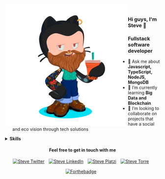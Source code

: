 <img align="left" src="https://github.com/stevecode21/stevecode21/blob/master/octocat_steve_nonbackground.png" alt="Steve" height=400px/>⠀⠀

### Hi guys, I'm Steve 👋

<h3>Fullstack software developer</h3>

<ul>
  <li>💬 Ask me about <b>Javascript, TypeScript, NodeJS, MongoDB</b></li>
  <li>🌱 I’m currently learning <b>Big Data and Blockchain</b></li>
  <li>👯 I’m looking to collaborate on projects that have a social and eco vision through tech solutions</li>
</ul>


<details>
<summary><b>Skills</b></summary>
  <h2 align='center'>Programming Languages</h2>
      <p align="center">
        <img src="https://cdn.icon-icons.com/icons2/2108/PNG/512/javascript_icon_130900.png" alt="JavaScript" width="40" height="40"/>⠀
        <img src="https://cdn.icon-icons.com/icons2/2415/PNG/512/typescript_original_logo_icon_146317.png" alt="TypeScript" width="40" height="40"/>⠀
        <img src="https://cdn.icon-icons.com/icons2/195/PNG/256/Java_23404.png" alt="Java" width="40" height="40"/>⠀
      </p>
  ⠀
  ⠀
  ⠀
  <h2 align='center'>Backend skills</h2>
    <p align="center">
      <img src="https://cdn.icon-icons.com/icons2/2415/PNG/512/nodejs_plain_logo_icon_146409.png" alt="NodeJS" width="40" height="40"/>⠀
      <img src="https://cdn.icon-icons.com/icons2/2107/PNG/512/file_type_nestjs_icon_130355.png" alt="NestJS" width="40" height="40"/>⠀
      <img src="https://i0.wp.com/www.artit-k.com/wp-content/uploads/2017/07/Cover-Express.js.png?resize=650%2C300" alt="ExpressJS" width="80" height="40"/>⠀
      <img src="https://upload.wikimedia.org/wikipedia/commons/thumb/c/c9/JSON_vector_logo.svg/1200px-JSON_vector_logo.svg.png" alt="JSON" width="40" height="40"/>⠀
       <img src="https://cdn.icon-icons.com/icons2/2107/PNG/512/file_type_graphql_icon_130564.png" alt="GraphQL" width="40" height="40"/>⠀
    </p>
  <h2 align='center'>Frontend web skills</h2>
      <p align="center">
        <img src="https://cdn.icon-icons.com/icons2/2108/PNG/512/react_icon_130845.png" alt="React" width="40" height="40"/>⠀
        <img src="https://upload.wikimedia.org/wikipedia/commons/thumb/9/91/Electron_Software_Framework_Logo.svg/1024px-Electron_Software_Framework_Logo.svg.png" alt="Electron" width="40" height="40"/>⠀
        <img src="https://cdn.icon-icons.com/icons2/2415/PNG/512/redux_original_logo_icon_146365.png" alt="Redux" width="40" height="40"/>⠀
        <img src="https://cdn.icon-icons.com/icons2/2108/PNG/512/angular_icon_130993.png" alt="Angular" width="40" height="40"/>⠀
        <img src="https://cdn.icon-icons.com/icons2/2107/PNG/512/file_type_graphql_icon_130564.png" alt="GraphQL" width="40" height="40"/>⠀
        <img src="https://dimitr.im/static/b876b338c35d14291bff2641e50262b6/ff9b8/apollo.png" alt="Apollo" width="40" height="40"/>⠀
        <img src="https://cdn.icon-icons.com/icons2/2415/PNG/512/bootstrap_plain_logo_icon_146619.png" alt="Bootstrap" width="40" height="40"/>⠀
        <img src="https://cdn.icon-icons.com/icons2/844/PNG/512/CSS3_icon-icons.com_67069.png" alt="CSS3" width="40" height="40"/>⠀
        <img src="https://cdn.icon-icons.com/icons2/2148/PNG/512/nextjs_icon_132160.png" alt="NextJS" width="40" height="40"/>⠀
        <img src="https://cdn.icon-icons.com/icons2/2107/PNG/512/file_type_gatsby_icon_130583.png" alt="GatsbyJS" width="40" height="40"/>⠀
        <img src="https://cdn.icon-icons.com/icons2/2415/PNG/512/webpack_original_logo_icon_146300.png" alt="Webpack" width="40" height="40"/>⠀
        <img src="https://upload.wikimedia.org/wikipedia/commons/thumb/0/02/Babel_Logo.svg/1200px-Babel_Logo.svg.png" alt="Babel" width="80" height="40"/>
      </p>
  <h2 align='center'>Frontend mobile skills</h2>
      <p align="center">
        <img src="https://cdn.icon-icons.com/icons2/2389/PNG/512/react_logo_icon_144942.png" alt="React Native" width="40" height="40"/>⠀
        <img src="https://reactnavigation.org/img/spiro.svg" alt="React Navigation" width="40" height="40"/>⠀
        <img src="https://cdn.icon-icons.com/icons2/2107/PNG/512/file_type_flutter_icon_130599.png" alt="Flutter" width="40" height="40"/>⠀
        <img src="https://cdn.icon-icons.com/icons2/2107/PNG/512/file_type_kotlin_icon_130487.png" alt="Kotlin" width="40" height="40"/>⠀
      </p>
  <h2 align='center'>Databases</h2>
    <p align="center">
       <img src="https://cdn.icon-icons.com/icons2/2415/PNG/512/mysql_original_wordmark_logo_icon_146417.png" alt="MySQL" width="40" height="40"/>⠀
       <img src="https://cdn.icon-icons.com/icons2/2415/PNG/512/mongodb_original_wordmark_logo_icon_146425.png" alt="MongoDB" width="40" height="40"/>⠀
    </p>
</details>

<h4 align='center' class='hello'>Feel free to get in touch with me</h4>
<p align='center'>
  <a href="https://twitter.com/stevecode21" target="_blank"><img align="center" src="https://cdn.icon-icons.com/icons2/836/PNG/512/Twitter_icon-icons.com_66803.png" alt="Steve Twitter" height="40" width="40"/></a>⠀
  <a href="https://www.linkedin.com/in/johanstivenssuarez/" target="_blank"><img align="center" src="https://cdn.icon-icons.com/icons2/2037/PNG/512/in_linked_linkedin_media_social_icon_124259.png" alt="Steve LinkedIn" height="40" width="40" /></a>⠀
  <a href="https://platzi.com/@johanstivensuarez21/" target="_blank"><img align="center" src="https://static.platzi.com/media/blog/unnamed-8089fc33-6322-4bd3-85de-1da032257d4b.png" alt="Steve Platzi" height="40" width="40" /></a>⠀
  <a href="https://bio.torre.co/es/suarezsteve21" target="_blank"><img align="center" src="https://torre-media.s3-us-west-2.amazonaws.com/subtorres/teletrabajo/torre.png" alt="Steve Torre" height="40" width="40" /></a>⠀
</p>
<p align='center'>
  <a href="https://forthebadge.com" target="_blank"><img align="center" src="https://forthebadge.com/images/badges/gluten-free.svg" alt="Forthebadge"/></a>⠀
</p>

<!--
**stevecode21/stevecode21** is a ✨ _special_ ✨ repository because its `README.md` (this file) appears on your GitHub profile.

Here are some ideas to get you started:

- 🔭 I’m currently working on ...
- 🌱 I’m currently learning ...
- 👯 I’m looking to collaborate on ...
- 🤔 I’m looking for help with ...
- 💬 Ask me about ...
- 📫 How to reach me: ...
- 😄 Pronouns: ...
- ⚡ Fun fact: ...
-->
